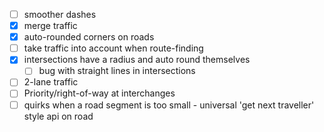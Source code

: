 * [ ] smoother dashes
* [x] merge traffic
* [x] auto-rounded corners on roads
* [ ] take traffic into account when route-finding
* [x] intersections have a radius and auto round themselves
  * [ ] bug with straight lines in intersections
* [ ] 2-lane traffic
* [ ] Priority/right-of-way at interchanges
* [ ] quirks when a road segment is too small - universal 'get next traveller' style api on road
